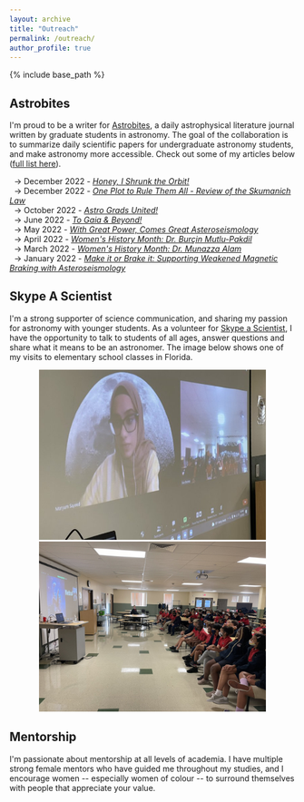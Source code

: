 ```yaml
---
layout: archive
title: "Outreach"
permalink: /outreach/
author_profile: true
---
```


{% include base_path %}

## Astrobites
I'm proud to be a writer for [Astrobites](https://astrobites.org/), a daily astrophysical literature journal written by graduate students in astronomy. The goal of the collaboration is to summarize daily scientific papers for undergraduate astronomy students, and make astronomy more accessible. Check out some of my articles below ([full list here](https://astrobites.org/author/msayeed/)).

&nbsp; &rarr; December 2022 - _[Honey, I Shrunk the Orbit!](https://astrobites.org/2022/12/28/honey-i-shrunk-the-orbit/)_<br>
&nbsp; &rarr; December 2022 - _[One Plot to Rule Them All - Review of the Skumanich Law](https://astrobites.org/2022/12/24/one-plot-to-rule-them-all/)_<br>
&nbsp; &rarr; October 2022 - _[Astro Grads United!](https://astrobites.org/2022/10/01/astro-grads-united/)_<br>
&nbsp; &rarr; June 2022 - _[To Gaia & Beyond!](https://astrobites.org/2022/06/09/to-gaia-and-beyond/)_<br>
&nbsp; &rarr; May 2022 - _[With Great Power, Comes Great Asteroseismology](https://astrobites.org/2022/05/18/with-great-power-comes-great-asteroseismology/)_<br>
&nbsp; &rarr; April 2022 - _[Women's History Month: Dr. Burçin Mutlu-Pakdil](https://astrobites.org/2022/04/10/template-post-10/)_<br>
&nbsp; &rarr; March 2022 - _[Women's History Month: Dr. Munazza Alam](https://astrobites.org/2022/03/24/munazza-alam/)_<br>
&nbsp; &rarr; January 2022 - _[Make it or Brake it: Supporting Weakened Magnetic Braking with Asteroseismology](https://astrobites.org/2022/01/28/weakened-magnetic-braking/)_

## Skype A Scientist
I'm a strong supporter of science communication, and sharing my passion for astronomy with younger students. As a volunteer for [Skype a Scientist](https://www.skypeascientist.com/), I have the opportunity to talk to students of all ages, answer questions and share what it means to be an astronomer. The image below shows one of my visits to elementary school classes in Florida.

<p float="left" align="center">
  <img src="../images/skype1.jpeg" width="400" />
  <img src="../images/skype2.jpeg" width="400" /> 
</p>

## Mentorship
I'm passionate about mentorship at all levels of academia. I have multiple strong female mentors who have guided me throughout my studies, and I encourage women -- especially women of colour -- to surround themselves with people that appreciate your value.








